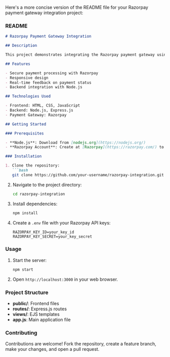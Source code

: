 Here's a more concise version of the README file for your Razorpay payment gateway integration project:

### README

```markdown
# Razorpay Payment Gateway Integration

## Description

This project demonstrates integrating the Razorpay payment gateway using HTML, CSS, JavaScript, and Node.js. It provides a simple web application for processing payments securely.

## Features

- Secure payment processing with Razorpay
- Responsive design
- Real-time feedback on payment status
- Backend integration with Node.js

## Technologies Used

- Frontend: HTML, CSS, JavaScript
- Backend: Node.js, Express.js
- Payment Gateway: Razorpay

## Getting Started

### Prerequisites

- **Node.js**: Download from [nodejs.org](https://nodejs.org/)
- **Razorpay Account**: Create at [Razorpay](https://razorpay.com/) to obtain API keys.

### Installation

1. Clone the repository:
   ```bash
   git clone https://github.com/your-username/razorpay-integration.git
   ```
2. Navigate to the project directory:
   ```bash
   cd razorpay-integration
   ```
3. Install dependencies:
   ```bash
   npm install
   ```
4. Create a `.env` file with your Razorpay API keys:
   ```plaintext
   RAZORPAY_KEY_ID=your_key_id
   RAZORPAY_KEY_SECRET=your_key_secret
   ```

### Usage

1. Start the server:
   ```bash
   npm start
   ```
2. Open `http://localhost:3000` in your web browser.

### Project Structure

- **public/**: Frontend files
- **routes/**: Express.js routes
- **views/**: EJS templates
- **app.js**: Main application file


### Contributing

Contributions are welcome! Fork the repository, create a feature branch, make your changes, and open a pull request.

